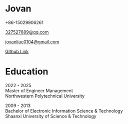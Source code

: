 # Jovan
+86-15029906261

327527689@qq.com

jovanliuc0104@gmail.com

[Github Link](https://github.com/jovanliuc)

# Education
2022 - 2025 <br> Master of Engineer Management <br> Northwestern Polytechnical University

2009 - 2013 <br> Bachelor of Electronic Information Science & Technology <br> Shaanxi University of Science & Technology
